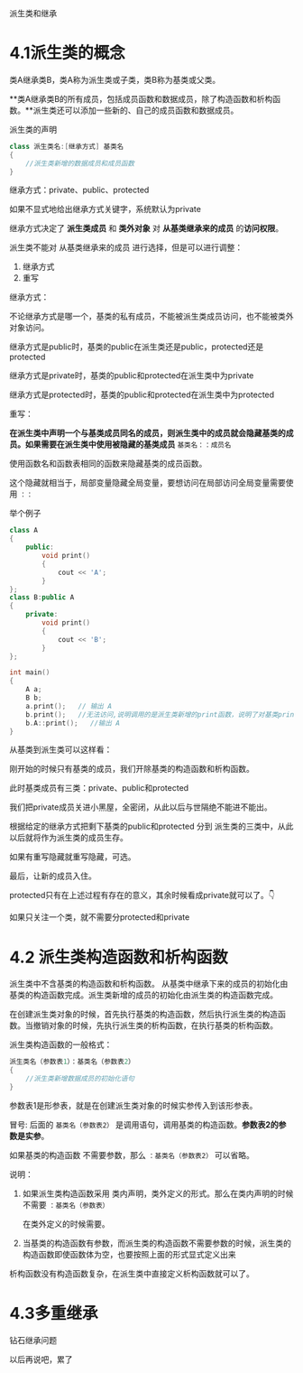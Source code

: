 派生类和继承

# 4.1派生类的概念



类A继承类B，类A称为派生类或子类，类B称为基类或父类。

**类A继承类B的所有成员，包括成员函数和数据成员，除了构造函数和析构函数。**派生类还可以添加一些新的、自己的成员函数和数据成员。



派生类的声明

```cpp
class 派生类名:[继承方式] 基类名
{
	//派生类新增的数据成员和成员函数
}
```



继承方式：private、public、protected

如果不显式地给出继承方式关键字，系统默认为private

继承方式决定了 **派生类成员** 和 **类外对象**  对 **从基类继承来的成员** 的**访问权限**。



派生类不能对 从基类继承来的成员  进行选择，但是可以进行调整：

1. 继承方式
2. 重写

继承方式：

不论继承方式是哪一个，基类的私有成员，不能被派生类成员访问，也不能被类外对象访问。

继承方式是public时，基类的public在派生类还是public，protected还是protected

继承方式是private时，基类的public和protected在派生类中为private

继承方式是protected时，基类的public和protected在派生类中为protected

重写：

**在派生类中声明一个与基类成员同名的成员，则派生类中的成员就会隐藏基类的成员。如果需要在派生类中使用被隐藏的基类成员** `基类名：：成员名`

使用函数名和函数表相同的函数来隐藏基类的成员函数。

这个隐藏就相当于，局部变量隐藏全局变量，要想访问在局部访问全局变量需要使用 `：：`

举个例子

```cpp
class A
{
    public:
    	void print()
        {
            cout << 'A';
        }
};
class B:public A
{
	private:
		void print()
		{
			cout << 'B';
		}
};

int main()
{
    A a;
    B b;
    a.print();   // 输出 A
    b.print();   //无法访问,说明调用的是派生类新增的print函数，说明了对基类print的隐藏。
    b.A::print();   //输出 A
}
```

从基类到派生类可以这样看：

刚开始的时候只有基类的成员，我们开除基类的构造函数和析构函数。

此时基类成员有三类：private、public和protected

我们把private成员关进小黑屋，全密闭，从此以后与世隔绝不能进不能出。

根据给定的继承方式把剩下基类的public和protected 分到 派生类的三类中，从此以后就将作为派生类的成员生存。

如果有重写隐藏就重写隐藏，可选。

最后，让新的成员入住。



protected只有在上述过程有存在的意义，其余时候看成private就可以了。👇

如果只关注一个类，就不需要分protected和private





# 4.2 派生类构造函数和析构函数

派生类中不含基类的构造函数和析构函数。 从基类中继承下来的成员的初始化由基类的构造函数完成。派生类新增的成员的初始化由派生类的构造函数完成。

在创建派生类对象的时候，首先执行基类的构造函数，然后执行派生类的构造函数。当撤销对象的时候，先执行派生类的析构函数，在执行基类的析构函数。



派生类构造函数的一般格式：

```cpp
派生类名（参数表1）：基类名（参数表2）
{
	//派生类新增数据成员的初始化语句
}
```



参数表1是形参表，就是在创建派生类对象的时候实参传入到该形参表。

冒号: 后面的  `基类名（参数表2）`  是调用语句，调用基类的构造函数。**参数表2的参数是实参**。

如果基类的构造函数 不需要参数，那么  `：基类名（参数表2）` 可以省略。



说明：

1. 如果派生类构造函数采用 类内声明，类外定义的形式。那么在类内声明的时候不需要 `：基类名（参数表）`

   在类外定义的时候需要。

2. 当基类的构造函数有参数，而派生类的构造函数不需要参数的时候，派生类的构造函数即使函数体为空，也要按照上面的形式显式定义出来



析构函数没有构造函数复杂，在派生类中直接定义析构函数就可以了。



# 4.3多重继承

钻石继承问题

以后再说吧，累了





































































